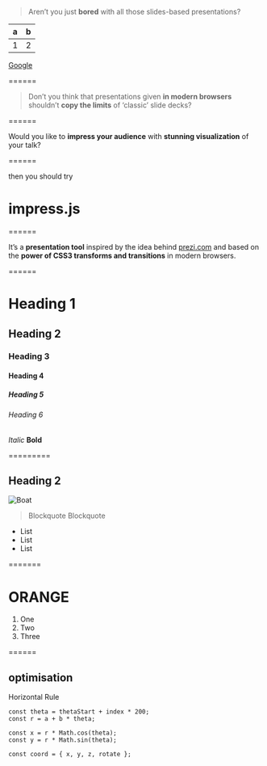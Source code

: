 <!-- id:bored class:slide x:-1000 y:-1500 autoplay:10 -->

> Aren’t you just **bored** with all those slides-based presentations?

| a   | b   |
| --- | --- |
| 1   | 2   |

[Google](https://google.com)

======

<!-- class:slide,test x:0 y:-1500 -->

> Don’t you think that presentations given **in modern browsers** shouldn’t **copy the limits** of ‘classic’ slide
> decks?

======

<!-- class:slide x:1000 y:-1500 -->

Would you like to **impress your audience** with **stunning visualization** of your talk?

======

<!-- x:0 y:0 scale:4 -->

then you should try

# impress.js

======

<!-- x:850 y:3000 rotate:90 scale:5 -->

It’s a **presentation tool** inspired by the idea behind [prezi.com](http://prezi.com) and based on the **power of CSS3
transforms and transitions** in modern browsers.

======

<!-- class:slide,blue -->

# Heading 1

## Heading 2

### Heading 3

#### Heading 4

##### Heading 5

###### Heading 6

_Italic_ **Bold**

=========

<!-- class:slide,red -->

## Heading 2

![Boat](https://cityyearnh.files.wordpress.com/2011/02/boat.jpg)

> Blockquote Blockquote

* List
* List
* List

=======

<!-- class:slide,orange -->

# ORANGE

1. One
2. Two
3. Three

======

<!-- class:slide,purple -->

## optimisation

Horizontal Rule

```
const theta = thetaStart + index * 200;
const r = a + b * theta;

const x = r * Math.cos(theta);
const y = r * Math.sin(theta);

const coord = { x, y, z, rotate };
```
